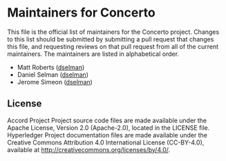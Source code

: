 # Maintainers for Concerto

This file is the official list of maintainers for the Concerto project.
Changes to this list should be submitted by submitting a pull request that changes this file, and requesting reviews on that pull request from all of the current maintainers.
The maintainers are listed in alphabetical order.

- Matt Roberts ([dselman](https://github.com/mttrbrts))
- Daniel Selman ([dselman](https://github.com/dselman))
- Jerome Simeon ([dselman](https://github.com/jeromesimeon))

## License <a name="license"></a>
Accord Project Project source code files are made available under the Apache License, Version 2.0 (Apache-2.0), located in the LICENSE file. Hyperledger Project documentation files are made available under the Creative Commons Attribution 4.0 International License (CC-BY-4.0), available at http://creativecommons.org/licenses/by/4.0/.
